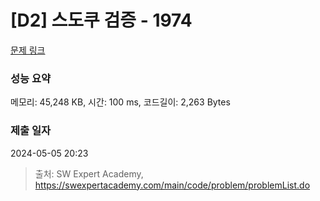 # [D2] 스도쿠 검증 - 1974 

[문제 링크](https://swexpertacademy.com/main/code/problem/problemDetail.do?contestProbId=AV5Psz16AYEDFAUq) 

### 성능 요약

메모리: 45,248 KB, 시간: 100 ms, 코드길이: 2,263 Bytes

### 제출 일자

2024-05-05 20:23



> 출처: SW Expert Academy, https://swexpertacademy.com/main/code/problem/problemList.do